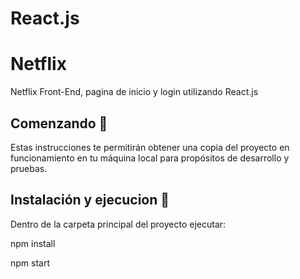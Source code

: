 # React.js

# Netflix 

Netflix Front-End, pagina de inicio y login utilizando React.js

## Comenzando 🚀
Estas instrucciones te permitirán obtener una copia del proyecto en funcionamiento en tu máquina local para propósitos de desarrollo y pruebas.

## Instalación y ejecucion 🔧
Dentro de la carpeta principal del proyecto ejecutar:

npm install

npm start



